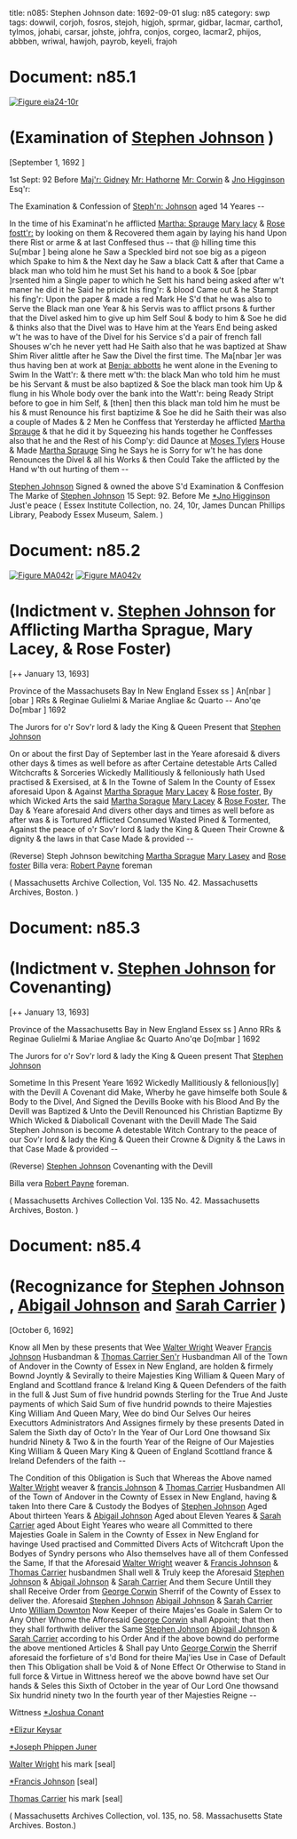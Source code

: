 title: n085: Stephen Johnson
date: 1692-09-01
slug: n85
category: swp
tags: dowwil, corjoh, fosros, stejoh, higjoh, sprmar, gidbar, lacmar, cartho1, tylmos, johabi, carsar, johste, johfra, conjos, corgeo, lacmar2, phijos, abbben, wriwal, hawjoh, payrob, keyeli, frajoh




# Document: n85.1

<a href="archives/essex/eia/large/eia24-10r.jpg" class="jqueryLightbox">![Figure eia24-10r](archives/essex/eia/gifs/eia24-10r.gif)</a>

# (Examination of [Stephen Johnson](/tag/stejoh.html) )

[September 1, 1692 ]

 1st Sept: 92  Before [Maj'r: Gidney](/tag/gidbar.html) [Mr: Hathorne](/tag/hawjoh.html) [Mr: Corwin](/tag/corjoh.html) & [Jno Higginson](/tag/higjoh.html) Esq'r:

The Examination & Confession of [Steph'n: Johnson](/tag/johste.html) aged 14 Yeares --

In the time of his Examinat'n he afflicted [Martha: Sprauge](/tag/sprmar.html) [Mary lacy](/tag/lacmar2.html) & [Rose fostt'r:](/tag/fosros.html) by looking on them & Recovered them again by laying his hand Upon there Rist or arme & at last Conffesed thus -- that @ hilling time this Su[mbar ] being alone he Saw a Speckled bird not soe big as a pigeon which Spake to him & the Next day he Saw a black Catt & after that Came a black man who told him he must Set his hand to a book & Soe [pbar ]rsented him a Single paper to which he Sett his hand being asked after w't maner he did it he Said he prickt his fing'r: & blood Came out & he Stampt his fing'r: Upon the paper & made a red Mark He S'd that he was also to Serve the Black man one Year & his Servis was to afflict prsons & further that the Divel asked him to give up him Self Soul & body to him & Soe he did & thinks also that the Divel was to Have him at the Years End being asked w't he was to have of the Divel for his Service s'd a pair of french fall Shouses w'ch he never yett had He Saith also that he was baptized at Shaw Shim River alittle after he Saw the Divel the first time. The Ma[nbar ]er was thus having ben at work at [Benja: abbotts](/tag/abbben.html) he went alone in the Evening to Swim In the Watt'r: & there mett w'th: the black Man who told him he must be his Servant & must be also baptized & Soe the black man took him Up & flung in his Whole body over the bank into the Watt'r: being Ready Stript before to goe in him Self, & [then] then this black man told him he must be his & must Renounce his first baptizime & Soe he did he Saith their was also a couple of Mades & 2 Men he Conffess that Yersterday he afflicted [Martha Sprauge](/tag/sprmar.html) & that he did it by Squeezing his hands together he Conffesses also that he and the Rest of his Comp'y:  did Daunce at [Moses Tylers](/tag/tylmos.html) House & Made [Martha Sprauge](/tag/sprmar.html) Sing he Says he is Sorry for w't he has done Renounces the Divel & all his Works & then Could Take the afflicted by the Hand w'th out hurting of them --

[Stephen Johnson](/tag/johste.html) Signed & owned the above S'd Examination & Conffesion
The Marke of [Stephen Johnson](/tag/johste.html) 15 Sept: 92.  Before Me [*Jno Higginson](/tag/higjoh.html) Just'e peace ( Essex Institute Collection, no. 24, 10r, James Duncan Phillips Library, Peabody Essex Museum, Salem. )

# Document: n85.2

<a href="archives/MA135/large/MA042r.jpg" class="jqueryLightbox">![Figure MA042r](archives/MA135/small/MA042r.jpg)</a>
<a href="archives/MA135/large/MA042v.jpg" class="jqueryLightbox">![Figure MA042v](archives/MA135/small/MA042v.jpg)</a>

# (Indictment v. [Stephen Johnson](/tag/johste.html) for Afflicting Martha Sprague, Mary Lacey, & Rose Foster)

[++ January 13, 1693]

Province of the Massachusets Bay In New England Essex ss ] An[nbar ][obar ] RRs & Reginae Gulielmi & Mariae Angliae &c Quarto -- Ano'qe Do[mbar ] 1692 

The Jurors for o'r Sov'r lord & lady the King & Queen Present that [Stephen Johnson](/tag/johste.html)

On or about the first Day of September last in the Yeare aforesaid & divers other days & times as well before as after Certaine detestable Arts Called Witchcrafts & Sorceries Wickedly Mallitiously & felloniously hath Used practised & Exersised, at & In the Towne of Salem In the County of Essex aforesaid Upon & Against [Martha Sprague](/tag/sprmar.html) [Mary Lacey](/tag/lacmar2.html) & [Rose foster,](/tag/fosros.html) By which Wicked Arts the said [Martha Sprague](/tag/sprmar.html) [Mary Lacey](/tag/lacmar2.html) & [Rose Foster,](/tag/fosros.html) The Day & Yeare aforesaid And divers other days and times as well before as after was & is Tortured Afflicted Consumed Wasted Pined & Tormented, Against the peace of o'r Sov'r lord & lady the King & Queen Their Crowne & dignity & the laws in that Case Made & provided --

(Reverse) Steph Johnson bewitching [Martha Sprague](/tag/sprmar.html) [Mary Lasey](/tag/lacmar.html) and [Rose foster](/tag/fosros.html) Billa vera: [Robert Payne](/tag/payrob.html) foreman

( Massachusetts Archive Collection, Vol. 135 No. 42. Massachusetts Archives, Boston. )


# Document: n85.3


# (Indictment v. [Stephen Johnson](/tag/johste.html) for Covenanting)

[++ January 13, 1693]

Province of the Massachusetts Bay in New England Essex ss ] Anno RRs & Reginae Gulielmi & Mariae Angliae &c Quarto Ano'qe Do[mbar ] 1692 

The Jurors for o'r Sov'r lord & lady the King & Queen present That [Stephen Johnson](/tag/johste.html)

Sometime In this Present Yeare 1692 Wickedly Mallitiously & fellonious[ly] with the Devill A Covenant did Make, Wherby he gave himselfe both Soule & Body to the Divel, And Signed the Devills Booke with his Blood And By the Devill was Baptized & Unto the Devill Renounced his Christian Baptizme By Which Wicked & Diabolicall Covenant with the Devill Made The Said Stephen Johnson is become A detestable Witch Contrary to the peace of our Sov'r lord & lady the King & Queen their Crowne & Dignity & the Laws in that Case Made & provided --

(Reverse) [Stephen Johnson](/tag/johste.html) Covenanting with the Devill

Billa vera [Robert Payne](/tag/payrob.html) foreman.

( Massachusetts Archives Collection Vol. 135 No. 42. Massachusetts Archives, Boston. )


# Document: n85.4


# (Recognizance for [Stephen Johnson](/tag/johste.html) , [Abigail Johnson](/tag/johabi.html) and [Sarah Carrier](/tag/carsar.html) )

[October 6, 1692]

Know all Men by these presents that Wee [Walter Wright](/tag/wriwal.html) Weaver [Francis Johnson](/tag/johfra.html) Husbandman & [Thomas Carrier Sen'r](/tag/cartho1.html) Husbandman All of the Town of Andover in the Cownty of Essex in New England, are holden & firmely Bownd Joyntly & Sevirally to theire Majesties King William & Queen Mary of England and Scottland france & Ireland King & Queen Defenders of the faith in the full & Just Sum of five hundrid pownds Sterling for the True And Juste payments of which Said Sum of five hundrid pownds to theire Majesties King William And Queen Mary, Wee do bind Our Selves Our heires Executtors Administrators And Assignes firmely by these presents Dated in  Salem the Sixth day of Octo'r In the Year of Our Lord One thowsand Six hundrid Ninety & Two  & in the fourth Year of the Reigne of Our Majesties King William & Queen Mary King & Queen of England Scottland france & Ireland Defenders of the faith --

The Condition of this Obligation is Such that Whereas the Above named [Walter Wright](/tag/wriwal.html) weaver & [francis Johnson](/tag/johfra.html) & [Thomas Carrier](/tag/cartho1.html) Husbandmen All of the Town of Andover in the Cownty of Essex in New England, having & taken Into there Care & Custody the Bodyes of [Stephen Johnson](/tag/johste.html) Aged About thirteen Years & [Abigail Johnson](/tag/johabi.html) Aged about Eleven Yeares & [Sarah Carrier](/tag/carsar.html) aged About Eight Yeares who weare all Committed to there Majesties Goale in Salem in the Cownty of Essex in New England for havinge Used practised and Committed Divers Acts of Witchcraft Upon the Bodyes of Syndry persons who Also themselves have all of them Confessed the Same, If that the Aforesaid [Walter Wright](/tag/wriwal.html) weaver & [Francis Johnson](/tag/frajoh.html) & [Thomas Carrier](/tag/cartho1.html) husbandmen Shall well & Truly keep the Aforesaid [Stephen Johnson](/tag/johste.html) & [Abigail Johnson](/tag/johabi.html) & [Sarah Carrier](/tag/carsar.html) And them Secure Untill they shall Receive Order from [George Corwin](/tag/corgeo.html) Sherrif of the Cownty of Essex to deliver the. Aforesaid [Stephen Johnson](/tag/johste.html) [Abigail Johnson](/tag/johabi.html) & [Sarah Carrier](/tag/carsar.html) Unto [William Downton](/tag/dowwil.html) Now Keeper of theire Majes'es Goale in Salem Or to Any Other Whome the Afforesaid [George Corwin](/tag/corgeo.html) shall Appoint; that then they shall forthwith deliver the Same [Stephen Johnson](/tag/johste.html) [Abigail Johnson](/tag/johabi.html) & [Sarah Carrier](/tag/carsar.html) according to his Order And if the above bownd do performe the above mentioned Articles & Shall pay Unto [George Corwin](/tag/corgeo.html) the Sherrif aforesaid the forfieture of s'd Bond for theire Maj'ies Use in Case of Default then This Obligation shall be Void & of None Effect Or Otherwise to Stand in full force & Virtue in Wittness hereof we the above bownd have set Our hands & Seles this Sixth of October in the year of Our Lord One thowsand Six hundrid ninety two In the fourth year of ther Majesties Reigne --

Wittness [*Joshua Conant](/tag/conjos.html) 

[*Elizur Keysar](/tag/keyeli.html)

[*Joseph Phippen Juner](/tag/phijos.html)

[Walter Wright](/tag/wriwal.html) his mark  [seal]

[*Francis Johnson](/tag/johfra.html) [seal]

[Thomas Carrier](/tag/cartho1.html) his mark [seal]



( Massachusetts Archives Collection, vol. 135, no. 58. Massachusetts State Archives. Boston.)
